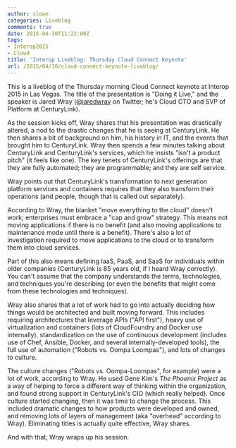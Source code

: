 ```yaml
---
author: slowe
categories: Liveblog
comments: true
date: 2015-04-30T11:22:00Z
tags:
- Interop2015
- Cloud
title: 'Interop Liveblog: Thursday Cloud Connect Keynote'
url: /2015/04/30/cloud-connect-keynote-liveblog/
---
```


This is a liveblog of the Thursday morning Cloud Connect keynote at Interop 2015 in Las Vegas. The title of the presentation is "Doing it Live," and the speaker is Jared Wray ([@jaredwray][link-1] on Twitter; he's Cloud CTO and SVP of Platform at CenturyLink).

As the session kicks off, Wray shares that his presentation was drastically altered, a nod to the drastic changes that he is seeing at CenturyLink. He then shares a bit of background on him, his history in IT, and the events that brought him to CenturyLink. Wray then spends a few minutes talking about CenturyLink and CenturyLink's services, which he insists "isn't a product pitch" (it feels like one). The key tenets of CenturyLink's offerings are that they are fully automated; they are programmable; and they are self service.

Wray points out that CenturyLink's transformation to next generation platform services and containers requires that they also transform their operations (and people, though that is called out separately).

According to Wray, the blanket "move everything to the cloud" doesn't work; enterprises must embrace a "cap and grow" strategy. This means not moving applications if there is no benefit (and also moving applications to maintenance mode until there is a benefit). There's also a lot of investigation required to move applications to the cloud or to transform them into cloud services.

Part of this also means defining IaaS, PaaS, and SaaS for individuals within older companies (CenturyLink is 85 years old, if I heard Wray correctly). You can't assume that the company understands the terms, technologies, and techniques you're describing (or even the benefits that might come from these technologies and techniques).

Wray also shares that a lot of work had to go into actually deciding how things would be architected and built moving forward. This includes requiring architectures that leverage APIs ("API first"), heavy use of virtualization and containers (lots of CloudFoundry and Docker use internally), standardization on the use of continuous development (includes use of Chef, Ansible, Docker, and several internally-developed tools), the full use of automation ("Robots vs. Oompa Loompas"), and lots of changes to culture.

The culture changes ("Robots vs. Oompa-Loompas", for example) were a lot of work, according to Wray. He used Gene Kim's _The Phoenix Project_ as a way of helping to force a different way of thinking within the organization, and found strong support in CenturyLink's CIO (which really helped). Once culture started changing, then it was time to change the process. This included dramatic changes to how products were developed and owned, and removing lots of layers of management (aka "overhead" according to Wray). Eliminating titles is actually quite effective, Wray shares.

And with that, Wray wraps up his session.


[link-1]: https://twitter.com/jaredwray
